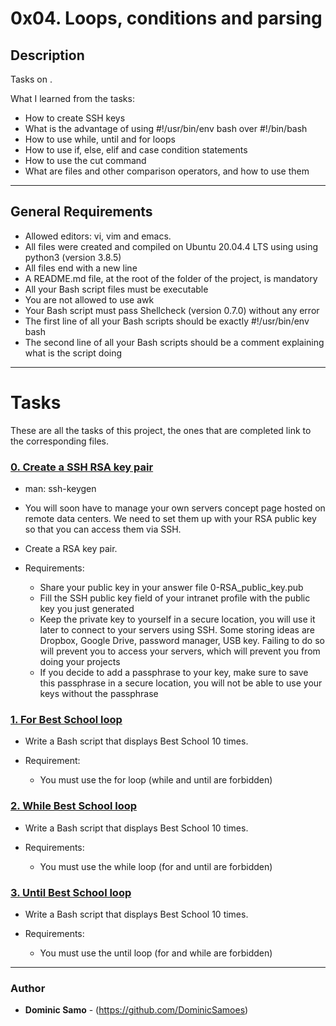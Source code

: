 # 0x04. Loops, conditions and parsing

## Description

Tasks on .

What I learned from the tasks:

* How to create SSH keys
* What is the advantage of using #!/usr/bin/env bash over #!/bin/bash
* How to use while, until and for loops
* How to use if, else, elif and case condition statements
* How to use the cut command
* What are files and other comparison operators, and how to use them

---

## General Requirements
* Allowed editors: vi, vim and emacs.
* All files were created and compiled on Ubuntu 20.04.4 LTS using using python3 (version 3.8.5)
* All files end with a new line
* A README.md file, at the root of the folder of the project, is mandatory
* All your Bash script files must be executable
* You are not allowed to use awk
* Your Bash script must pass Shellcheck (version 0.7.0) without any error
* The first line of all your Bash scripts should be exactly #!/usr/bin/env bash
* The second line of all your Bash scripts should be a comment explaining what is the script doing

---

# Tasks

These are all the tasks of this project, the ones that are completed link to the corresponding files.

### [0. Create a SSH RSA key pair](./0-RSA_public_key.pub)
* man: ssh-keygen

* You will soon have to manage your own servers concept page hosted on remote data centers. We need to set them up with your RSA public key so that you can access them via SSH.

* Create a RSA key pair.

* Requirements:

	- Share your public key in your answer file 0-RSA_public_key.pub
	- Fill the SSH public key field of your intranet profile with the public key you just generated
	- Keep the private key to yourself in a secure location, you will use it later to connect to your servers using SSH. Some storing ideas are Dropbox, Google Drive, password manager, USB key. Failing to do so will prevent you to access your servers, which will prevent you from doing your projects
	- If you decide to add a passphrase to your key, make sure to save this passphrase in a secure location, you will not be able to use your keys without the passphrase 


### [1. For Best School loop](./1-for_best_school)
* Write a Bash script that displays Best School 10 times.

* Requirement:

	- You must use the for loop (while and until are forbidden)

### [2. While Best School loop](./2-while_best_school)
* Write a Bash script that displays Best School 10 times.

* Requirements:

	- You must use the while loop (for and until are forbidden)

### [3. Until Best School loop](./3-until_best_school)
* Write a Bash script that displays Best School 10 times.

* Requirements:

	- You must use the until loop (for and while are forbidden)

	

---

### Author
* **Dominic Samo** - (https://github.com/DominicSamoes)
